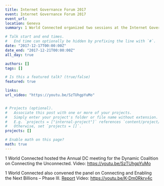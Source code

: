 ```yaml
---
title: Internet Governance Forum 2017
event: Internet Governance Forum 2017
event_url: 
location: Geneva
summary: 1 World Connected organized two sessions at the Internet Governance Forum in Geneva in 2017. 

# Talk start and end times.
#   End time can optionally be hidden by prefixing the line with `#`.
date: "2017-12-17T00:00:00Z"
date_end: "2017-12-21T00:00:00Z"
all_day: true

authors: []
tags: []

# Is this a featured talk? (true/false)
featured: true

links:
url_video: "https://youtu.be/SzTUhgpYuMo"


# Projects (optional).
#   Associate this post with one or more of your projects.
#   Simply enter your project's folder or file name without extension.
#   E.g. `projects = ["internal-project"]` references `content/project/deep-learning/index.md`.
#   Otherwise, set `projects = []`.
projects: []

# Enable math on this page?
math: true
---
```


1 World Connected hosted the Annual DC meeting for the Dynamic Coalition on Connecting the Unconnected. Video: https://youtu.be/SzTUhgpYuMo

1 World Connected also convened the panel on Connecting and Enabling the Next Billions – Phase III. [Report](https://www.intgovforum.org/multilingual/content/policy-options-for-connecting-and-enabling-the-next-billions-%E2%80%93-phase-iii-0) Video: https://youtu.be/K-Dm0Rkrv4c


